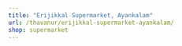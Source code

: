 ```yaml
---
title: "Erijikkal Supermarket, Ayankalam"
url: /thavanur/erijikkal-supermarket-ayankalam/
shop: supermarket
---
```

